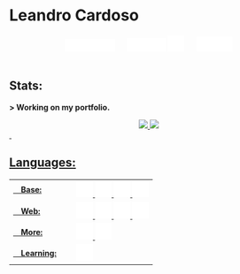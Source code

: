 # Leandro Cardoso
<div align="center">
  <a href="https://www.linkedin.com/in/leandro-cardoso-992529266" style="text-decoration: none">
    <img src="./svg/social/linkedin.svg" width="90"/>
  </a>
  &emsp;<a href="https://www.instagram.com/leandrocardosodev" style="text-decoration: none">
    <img src="./svg/social/instagram.svg" width="70"/>
    <img src="./svg/social/instagram_logo.svg" width="30"/>
  </a>
  &emsp;<a href="https://www.youtube.com/channel/UCtbBdlytJ5b8KUogQo7rfXw" style="text-decoration: none">
    <img src="./svg/social/youtube.svg" width="65"/>
  </a>
</div>
&nbsp;

## Stats:
**> Working on my portfolio.**
<div align="center">
  <a href = "https://github.com/Leandro-Cardoso">
  <img height="180em" src="https://github-readme-stats.vercel.app/api?username=Leandro-Cardoso&show_icons=true&theme=dark&include_all_commits=true&count_private=true&icon_color=FFF"/>
  <img height="180em" src="https://github-readme-stats.vercel.app/api/top-langs/?username=Leandro-Cardoso&layout=compact&langs_count=7&theme=dark"/>
</div>
&nbsp;

## Languages:
<table align="center">
  <tr>
    <td width="100px">
      &emsp;<b>Base:</b>
    </td>
    <td>
      <img src="./svg/python.svg" width="30"/>
      <img src="./svg/django.svg" width="30"/>
      <img src="./svg/flask.svg" width="30"/>
      <img src="./svg/csharp.svg" width="30"/>
    </td>
  </tr>
  <tr>
    <td>
      &emsp;<b>Web:</b>
    </td>
    <td>
      <img src="./svg/javascript.svg" width="30"/>
      <img src="./svg/react.svg" width="30"/>
      <img src="./svg/html.svg" width="30"/>
      <img src="./svg/css.svg" width="30"/>
    </td>
  </tr>
  <tr>
    <td>
      &emsp;<b>More:</b>
    </td>
    <td>
      <img src="./svg/git.svg" width="30"/>
      <img src="./svg/sql.svg" width="30"/>
    </td>
  </tr>
  <tr>
    <td>
      &emsp;<b>Learning:</b>
    </td>
    <td>
      <img src="./svg/docker.svg" width="30"/>
    </td>
  </tr>
</table>
